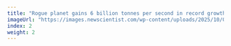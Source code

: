 ```yaml
---
title: "Rogue planet gains 6 billion tonnes per second in record growth spurt"
imageUrl: "https://images.newscientist.com/wp-content/uploads/2025/10/01163119/SEI_268492983.jpg?width=788"
index: 2
weight: 2
---
```

